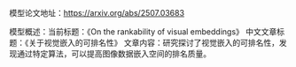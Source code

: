 模型论文地址：https://arxiv.org/abs/2507.03683

模型概述：当前标题：《On the rankability of visual embeddings》
中文文章标题：《关于视觉嵌入的可排名性》
文章内容：研究探讨了视觉嵌入的可排名性，发现通过特定算法，可以提高图像数据嵌入空间的排名质量。

